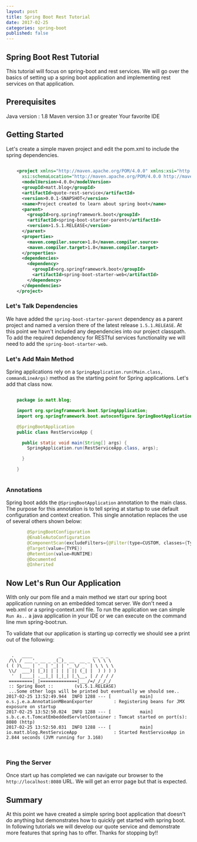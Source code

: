 ```yaml
---
layout: post
title: Spring Boot Rest Tutorial
date: 2017-02-25
categories: spring-boot
published: false
---
```


## Spring Boot Rest Tutorial

This tutorial will focus on spring-boot and rest services.  We will go over the basics of setting up a spring boot application and implementing rest services on that application.

## Prerequisites
Java version : 1.8
Maven version 3.1 or greater
Your favorite IDE

## Getting Started

Let's create a simple maven project and edit the pom.xml to include the spring dependencies.

```xml
    
    <project xmlns="http://maven.apache.org/POM/4.0.0" xmlns:xsi="http://www.w3.org/2001/XMLSchema-instance"
      xsi:schemaLocation="http://maven.apache.org/POM/4.0.0 http://maven.apache.org/xsd/maven-4.0.0.xsd">
      <modelVersion>4.0.0</modelVersion>
      <groupId>matt.blog</groupId>
      <artifactId>quote-rest-service</artifactId>
      <version>0.0.1-SNAPSHOT</version>
      <name>Project created to learn about spring boot</name>
      <parent>
        <groupId>org.springframework.boot</groupId>
        <artifactId>spring-boot-starter-parent</artifactId>
        <version>1.5.1.RELEASE</version>
      </parent>
      <properties>
        <maven.compiler.source>1.8</maven.compiler.source>
        <maven.compiler.target>1.8</maven.compiler.target>
      </properties>
      <dependencies>
        <dependency>
          <groupId>org.springframework.boot</groupId>
          <artifactId>spring-boot-starter-web</artifactId>
        </dependency>
      </dependencies>
    </project>

```

### Let's Talk Dependencies
  We have added the `spring-boot-starter-parent` dependency as a parent project and named a version there of the latest release `1.5.1.RELEASE`.   At this point we havn't included any dependencies into our project classpath.  To add the required dependency for RESTful services functionality we will need to add the `spring-boot-starter-web`.  
  
  
### Let's Add Main Method
Spring applications rely on a `SpringApplication.run(Main.class, commandLineArgs)` method as the starting point for Spring applications.  Let's add that class now.

```java

    package io.matt.blog;

    import org.springframework.boot.SpringApplication;
    import org.springframework.boot.autoconfigure.SpringBootApplication;

    @SpringBootApplication
    public class RestServiceApp {

      public static void main(String[] args) {
        SpringApplication.run(RestServiceApp.class, args);

      }

    }
 

```

### Annotations
Spring boot adds the `@SpringBootApplication` annotation to the main class.  The purpose for this annotation is to tell spring at startup to use default configuration and context creation.  This single annotation replaces the use of several others shown below:
```java
        @SpringBootConfiguration
        @EnableAutoConfiguration
        @ComponentScan(excludeFilters={@Filter(type=CUSTOM, classes={TypeExcludeFilter.class}), @Filter(type=CUSTOM, classes={AutoConfigurationExcludeFilter.class})})
        @Target(value={TYPE})
        @Retention(value=RUNTIME)
        @Documented
        @Inherited


```

## Now Let's Run Our Application
With only our pom file and a main method we start our spring boot application running on an embedded tomcat server.  We don't need a web.xml or a spring-context.xml file.  To run the application we can simple `Run As..` a java application in your IDE or we can execute on the command line mvn spring-boot:run.

To validate that our application is starting up correctly we should see a print out of the following:

```
  
  .   ____          _            __ _ _
 /\\ / ___'_ __ _ _(_)_ __  __ _ \ \ \ \
( ( )\___ | '_ | '_| | '_ \/ _` | \ \ \ \
 \\/  ___)| |_)| | | | | || (_| |  ) ) ) )
  '  |____| .__|_| |_|_| |_\__, | / / / /
 =========|_|==============|___/=/_/_/_/
 :: Spring Boot ::        (v1.5.1.RELEASE)
 ...Some other logs will be printed but eventually we should see..
2017-02-25 13:52:49.944  INFO 1288 --- [           main] o.s.j.e.a.AnnotationMBeanExporter        : Registering beans for JMX exposure on startup
2017-02-25 13:52:50.024  INFO 1288 --- [           main] s.b.c.e.t.TomcatEmbeddedServletContainer : Tomcat started on port(s): 8080 (http)
2017-02-25 13:52:50.031  INFO 1288 --- [           main] io.matt.blog.RestServiceApp              : Started RestServiceApp in 2.844 seconds (JVM running for 3.168)



```

### Ping the Server
Once start up has completed we can navigate our browser to the `http://localhost:8080` URL.  We will get an error page but that is expected.


## Summary
At this point we have created a simple spring boot application that doesn't do anything but demonstrates how to quickly get started with spring boot.  In following tutorials we will develop our quote service and demonstrate more features that spring has to offer. Thanks for stopping by!!



